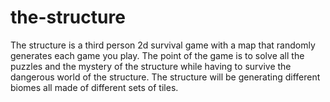 # the-structure
The structure is a third person 2d survival game with a map that randomly generates each game you play. The point of the game is to solve all the puzzles and the mystery of the structure while having to survive the dangerous world of the structure. The structure will be generating different biomes all made of different sets of tiles.
